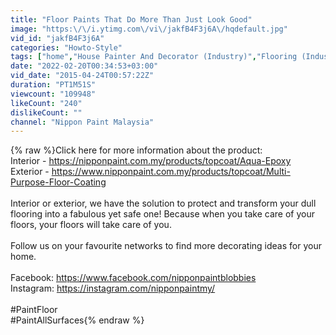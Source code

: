 ```yaml
---
title: "Floor Paints That Do More Than Just Look Good"
image: "https:\/\/i.ytimg.com\/vi\/jakfB4F3j6A\/hqdefault.jpg"
vid_id: "jakfB4F3j6A"
categories: "Howto-Style"
tags: ["home","House Painter And Decorator (Industry)","Flooring (Industry)"]
date: "2022-02-20T00:34:53+03:00"
vid_date: "2015-04-24T00:57:22Z"
duration: "PT1M51S"
viewcount: "109948"
likeCount: "240"
dislikeCount: ""
channel: "Nippon Paint Malaysia"
---
```

{% raw %}Click here for more information about the product: <br />Interior - <a rel="nofollow" target="blank" href="https://nipponpaint.com.my/products/topcoat/Aqua-Epoxy">https://nipponpaint.com.my/products/topcoat/Aqua-Epoxy</a><br />Exterior - <a rel="nofollow" target="blank" href="https://www.nipponpaint.com.my/products/topcoat/Multi-Purpose-Floor-Coating">https://www.nipponpaint.com.my/products/topcoat/Multi-Purpose-Floor-Coating</a><br /><br />Interior or exterior, we have the solution to protect and transform your dull flooring into a fabulous yet safe one! Because when you take care of your floors, your floors will take care of you.<br /><br />Follow us on your favourite networks to find more decorating ideas for your home.<br /><br />Facebook: <a rel="nofollow" target="blank" href="https://www.facebook.com/nipponpaintblobbies">https://www.facebook.com/nipponpaintblobbies</a><br />Instagram: <a rel="nofollow" target="blank" href="https://instagram.com/nipponpaintmy/">https://instagram.com/nipponpaintmy/</a><br /><br />#PaintFloor<br />#PaintAllSurfaces{% endraw %}
